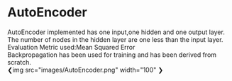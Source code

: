 # AutoEncoder
AutoEncoder implemented has one input,one hidden and one output layer.  
The number of nodes in the hidden layer are one less than the input layer.
Evaluation Metric used:Mean Squared Error  
Backpropagation has been used for training and has been derived from scratch.  
❮img src="images/AutoEncoder.png" width="100" ❯
